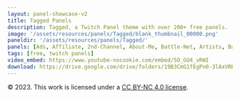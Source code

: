 ```yaml
---
layout: panel-showcase-v2 
title: Tagged Panels 
description: Tagged, a Twitch Panel theme with over 200+ free panels. 
image: '/assets/resources/panels/Tagged/blank_thumbnail_00000.png'
paneldir: '/assets/resources/panels/Tagged/'
panels: [Ads, Affiliate, 2nd-Channel, About-Me, Battle-Net, Artists, Background, ArtStation, Birthday, BTTV, Calendar, Blog, Charity, Chat-Rules, Clips, Channel-Points, Emotes, Fanmail, Donate, Editor, Friends, Games, Gear, FAQ, Hardware, Hive, Hall-of-Fame, Hall-of-Shame, Ko-Fi, Languages, Leaderboard, Links, Music, Mastadon, Merch, Mods, New-Channel, P.O, Partners, My-Shop, Sponsorships, Subscribe, Support, TikTok, Perks, Playlist, Pronouns, Rules]
tags: [free, twitch panels]
video_embed: https://www.youtube-nocookie.com/embed/5O_GU4_vRWI
download: https://drive.google.com/drive/folders/19B3CmG1fEgPn0-3lAxVRBgao94HU_bL_?usp=share_link
---
```


© 2023. This work is licensed under a [CC BY-NC 4.0 license](https://creativecommons.org/licenses/by-nc/4.0/).